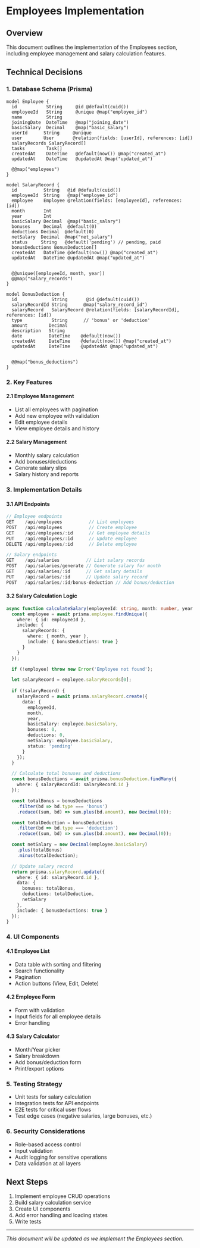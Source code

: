 # Employees Implementation

## Overview
This document outlines the implementation of the Employees section, including employee management and salary calculation features.

## Technical Decisions

### 1. Database Schema (Prisma)
```prisma
model Employee {
  id           String     @id @default(cuid())
  employeeId   String     @unique @map("employee_id")
  name         String
  joiningDate  DateTime   @map("joining_date")
  basicSalary  Decimal    @map("basic_salary")
  userId      String     @unique
  user        User       @relation(fields: [userId], references: [id])
  salaryRecords SalaryRecord[]
  tasks        Task[]
  createdAt    DateTime   @default(now()) @map("created_at")
  updatedAt    DateTime   @updatedAt @map("updated_at")

  @@map("employees")
}

model SalaryRecord {
  id          String   @id @default(cuid())
  employeeId  String   @map("employee_id")
  employee    Employee @relation(fields: [employeeId], references: [id])
  month       Int
  year        Int
  basicSalary Decimal  @map("basic_salary")
  bonuses     Decimal  @default(0)
  deductions Decimal  @default(0)
  netSalary  Decimal  @map("net_salary")
  status     String   @default('pending') // pending, paid
  bonusDeductions BonusDeduction[]
  createdAt   DateTime @default(now()) @map("created_at")
  updatedAt   DateTime @updatedAt @map("updated_at")


  @@unique([employeeId, month, year])
  @@map("salary_records")
}

model BonusDeduction {
  id             String       @id @default(cuid())
  salaryRecordId String      @map("salary_record_id")
  salaryRecord   SalaryRecord @relation(fields: [salaryRecordId], references: [id])
  type           String      // 'bonus' or 'deduction'
  amount        Decimal
  description   String
  date          DateTime    @default(now())
  createdAt     DateTime    @default(now()) @map("created_at")
  updatedAt     DateTime    @updatedAt @map("updated_at")


  @@map("bonus_deductions")
}
```

### 2. Key Features

#### 2.1 Employee Management
- List all employees with pagination
- Add new employee with validation
- Edit employee details
- View employee details and history

#### 2.2 Salary Management
- Monthly salary calculation
- Add bonuses/deductions
- Generate salary slips
- Salary history and reports

### 3. Implementation Details

#### 3.1 API Endpoints
```typescript
// Employee endpoints
GET    /api/employees          // List employees
POST   /api/employees          // Create employee
GET    /api/employees/:id      // Get employee details
PUT    /api/employees/:id      // Update employee
DELETE /api/employees/:id      // Delete employee

// Salary endpoints
GET    /api/salaries          // List salary records
POST   /api/salaries/generate // Generate salary for month
GET    /api/salaries/:id      // Get salary details
PUT    /api/salaries/:id      // Update salary record
POST   /api/salaries/:id/bonus-deduction // Add bonus/deduction
```

#### 3.2 Salary Calculation Logic
```typescript
async function calculateSalary(employeeId: string, month: number, year: number) {
  const employee = await prisma.employee.findUnique({
    where: { id: employeeId },
    include: {
      salaryRecords: {
        where: { month, year },
        include: { bonusDeductions: true }
      }
    }
  });

  if (!employee) throw new Error('Employee not found');

  let salaryRecord = employee.salaryRecords[0];
  
  if (!salaryRecord) {
    salaryRecord = await prisma.salaryRecord.create({
      data: {
        employeeId,
        month,
        year,
        basicSalary: employee.basicSalary,
        bonuses: 0,
        deductions: 0,
        netSalary: employee.basicSalary,
        status: 'pending'
      }
    });
  }

  // Calculate total bonuses and deductions
  const bonusDeductions = await prisma.bonusDeduction.findMany({
    where: { salaryRecordId: salaryRecord.id }
  });

  const totalBonus = bonusDeductions
    .filter(bd => bd.type === 'bonus')
    .reduce((sum, bd) => sum.plus(bd.amount), new Decimal(0));

  const totalDeduction = bonusDeductions
    .filter(bd => bd.type === 'deduction')
    .reduce((sum, bd) => sum.plus(bd.amount), new Decimal(0));

  const netSalary = new Decimal(employee.basicSalary)
    .plus(totalBonus)
    .minus(totalDeduction);

  // Update salary record
  return prisma.salaryRecord.update({
    where: { id: salaryRecord.id },
    data: {
      bonuses: totalBonus,
      deductions: totalDeduction,
      netSalary
    },
    include: { bonusDeductions: true }
  });
}
```

### 4. UI Components

#### 4.1 Employee List
- Data table with sorting and filtering
- Search functionality
- Pagination
- Action buttons (View, Edit, Delete)

#### 4.2 Employee Form
- Form with validation
- Input fields for all employee details
- Error handling

#### 4.3 Salary Calculator
- Month/Year picker
- Salary breakdown
- Add bonus/deduction form
- Print/export options

### 5. Testing Strategy
- Unit tests for salary calculation
- Integration tests for API endpoints
- E2E tests for critical user flows
- Test edge cases (negative salaries, large bonuses, etc.)

### 6. Security Considerations
- Role-based access control
- Input validation
- Audit logging for sensitive operations
- Data validation at all layers

## Next Steps
1. Implement employee CRUD operations
2. Build salary calculation service
3. Create UI components
4. Add error handling and loading states
5. Write tests

---
*This document will be updated as we implement the Employees section.*
